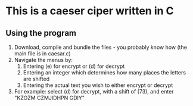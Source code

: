 # This is a caeser ciper written in C

## Using the program
1. Download, compile and bundle the files - you probably know how (the main file is in caesar.c)
2. Navigate the menus by:
    1. Entering (e) for encrypt or (d) for decrypt
    2. Entering an integer which determines how many places the letters are shifted
    3. Entering the actual text you wish to either encrypt or decrypt
3. For example: select (d) for decrypt, with a shift of (73), and enter "KZOZM CZMJIDHPN GDIY"
